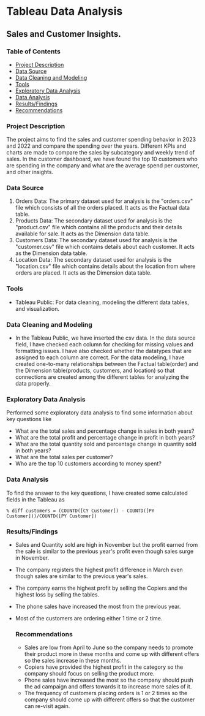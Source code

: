 # Tableau Data Analysis

## Sales and Customer Insights.

### Table of Contents

- [Project Description](#project-description)
- [Data Source](#data-source)
- [Data Cleaning and Modeling](#data-cleaning-and-modeling)
- [Tools](#tools)
- [Exploratory Data Analysis](#exploratory-data-analysis)
- [Data Analysis](#data-analysis)
- [Results/Findings](#resultsfindings)
- [Recommendations](#recommendations)

### Project Description
The project aims to find the sales and customer spending behavior in 2023 and 2022 and compare the spending over the years. Different KPIs and charts are made to compare the sales by subcategory and weekly trend of sales. In the customer dashboard, we have found the top 10 customers who are spending in the company and what are the average spend per customer, and other insights.

### Data Source
1. Orders Data: The primary dataset used for analysis is the "orders.csv" file which consists of all the orders placed. It acts as the Factual data table.
2. Products Data: The secondary dataset used for analysis is the "product.csv" file which contains all the products and their details available for sale. It acts as the Dimension data table.
3. Customers Data: The secondary dataset used for analysis is the "customer.csv" file which contains details about each customer. It acts as the Dimension data table.
4. Location Data: The secondary dataset used for analysis is the "location.csv" file which contains details about the location from where orders are placed. It acts as the Dimension data table.

### Tools
- Tableau Public: For data cleaning, modeling the different data tables, and visualization.

### Data Cleaning and Modeling
- In the Tableau Public, we have inserted the csv data. In the data source field, I have checked each column for checking for missing values and formatting issues. I have also checked whether the datatypes that are assigned to each column are correct. For the data modeling, I have created one-to-many relationships between the Factual table(order) and the Dimension table(products, customers, and location) so that connections are created among the different tables for analyzing the data properly.

### Exploratory Data Analysis
Performed some exploratory data analysis to find some information about key questions like
- What are the total sales and percentage change in sales in both years?
- What are the total profit and percentage change in profit in both years?
- What are the total quantity sold and percentage change in quantity sold in both years?
- What are the total sales per customer?
- Who are the top 10 customers according to money spent?

### Data Analysis
To find the answer to the key questions, I have created some calculated fields in the Tableau as
```Tableau
% diff customers = (COUNTD([CY Customer]) - COUNTD([PY Customer]))/COUNTD([PY Customer])
```

### Results/Findings
- Sales and Quantity sold are high in November but the profit earned from the sale is similar to the previous year's profit even though sales surge in November.
- The company registers the highest profit difference in March even though sales are similar to the previous year's sales.
- The company earns the highest profit by selling the Copiers and the highest loss by selling the tables.
- The phone sales have increased the most from the previous year.
- Most of the customers are ordering either 1 time or 2 time.

  ### Recommendations
  - Sales are low from April to June so the company needs to promote their product more in these months and come up with different offers so the sales increase in these months.
  - Copiers have provided the highest profit in the category so the company should focus on selling the product more.
  - Phone sales have increased the most so the company should push the ad campaign and offers towards it to increase more sales of it.
  - The frequency of customers placing orders is 1 or 2 times so the company should come up with different offers so that the customer can re-visit again.
   



